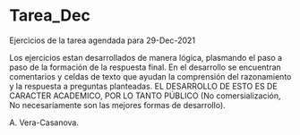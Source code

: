 # Tarea_Dec
Ejercicios de la tarea agendada para 29-Dec-2021

Los ejercicios estan desarrollados de manera lógica, plasmando el paso a paso de la formación de la respuesta final.
En el desarrollo se encuentran comentarios y celdas de texto que ayudan la comprensión del razonamiento y la respuesta a preguntas planteadas.
EL DESARROLLO DE ESTO ES DE CARACTER ACADEMICO, POR LO TANTO PÚBLICO (No comersialización, No necesariamente son las mejores formas de desarrollo).

A. Vera-Casanova.
